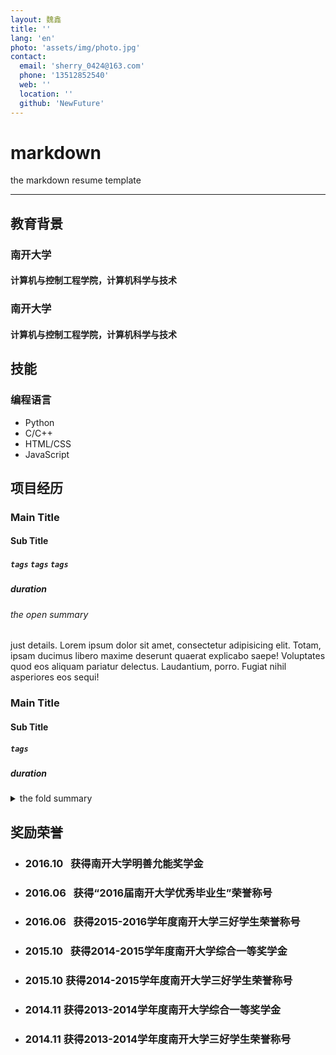 ```yaml
---
layout: 魏鑫
title: ''
lang: 'en'
photo: 'assets/img/photo.jpg'
contact:
  email: 'sherry_0424@163.com'
  phone: '13512852540'
  web: ''
  location: ''
  github: 'NewFuture'
---
```


# markdown
the markdown resume template

-----------

## 教育背景

### 南开大学
#### 计算机与控制工程学院，计算机科学与技术

### 南开大学
#### 计算机与控制工程学院，计算机科学与技术


## 技能

### 编程语言
* Python
* C/C++
* HTML/CSS
* JavaScript


## 项目经历
### Main Title
#### Sub Title
##### `tags` `tags` `tags`
##### duration
###### the open summary
just details.
Lorem ipsum dolor sit amet, consectetur adipisicing elit. Totam, ipsam ducimus libero maxime deserunt quaerat explicabo saepe! Voluptates quod eos aliquam pariatur delectus. Laudantium, porro. Fugiat nihil asperiores eos sequi!


### Main Title
#### Sub Title
##### `tags`
##### duration
<details>
 <summary>the fold summary</summary>
  details with summary
  Lorem ipsum dolor sit amet, consectetur adipisicing elit. Totam, ipsam ducimus libero maxime deserunt quaerat explicabo saepe! Voluptates quod eos aliquam pariatur delectus. Laudantium, porro. Fugiat nihil asperiores eos sequi!
</details>


## 奖励荣誉

* ### 2016.10   获得南开大学明善允能奖学金
* ### 2016.06   获得“2016届南开大学优秀毕业生”荣誉称号
* ### 2016.06   获得2015-2016学年度南开大学三好学生荣誉称号
* ### 2015.10   获得2014-2015学年度南开大学综合一等奖学金
* ### 2015.10	  获得2014-2015学年度南开大学三好学生荣誉称号
* ### 2014.11   获得2013-2014学年度南开大学综合一等奖学金
* ### 2014.11   获得2013-2014学年度南开大学三好学生荣誉称号

